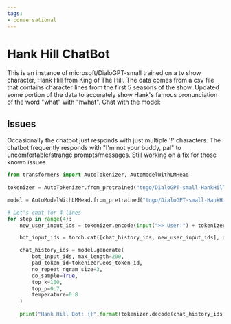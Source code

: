 ```yaml
---
tags:
- conversational
---
```


# Hank Hill ChatBot

This is an instance of microsoft/DialoGPT-small trained on a tv show character, Hank Hill from King of The Hill. The data comes from a csv file that contains character lines from the first 5 seasons of the show. Updated some portion of the data to accurately show Hank's famous pronunciation of the word "what" with "hwhat". Chat with the model:

## Issues

Occasionally the chatbot just responds with just multiple '!' characters. The chatbot frequently responds with "I'm not your buddy, pal" to uncomfortable/strange prompts/messages. Still working on a fix for those known issues.

```Python
from transformers import AutoTokenizer, AutoModelWithLMHead
  
tokenizer = AutoTokenizer.from_pretrained("tngo/DialoGPT-small-HankHill")

model = AutoModelWithLMHead.from_pretrained("tngo/DialoGPT-small-HankHill")

# Let's chat for 4 lines
for step in range(4):
    new_user_input_ids = tokenizer.encode(input(">> User:") + tokenizer.eos_token, return_tensors='pt')

    bot_input_ids = torch.cat([chat_history_ids, new_user_input_ids], dim=-1) if step > 0 else new_user_input_ids

    chat_history_ids = model.generate(
        bot_input_ids, max_length=200,
        pad_token_id=tokenizer.eos_token_id,  
        no_repeat_ngram_size=3,       
        do_sample=True, 
        top_k=100, 
        top_p=0.7,
        temperature=0.8
    )
    
    print("Hank Hill Bot: {}".format(tokenizer.decode(chat_history_ids[:, bot_input_ids.shape[-1]:][0], skip_special_tokens=True)))
```